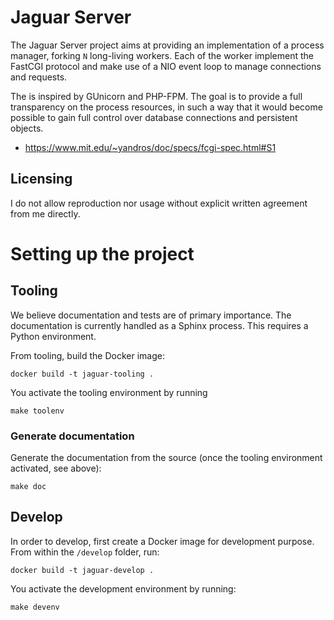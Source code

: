 # Jaguar Server

The Jaguar Server project aims at providing an implementation of a
process manager, forking `N` long-living workers. Each of the worker
implement the FastCGI protocol and make use of a NIO event loop to
manage connections and requests.

The is inspired by GUnicorn and PHP-FPM. The goal is to provide
a full transparency on the process resources, in such a way that it would
become possible to gain full control over database connections and persistent
objects.

- https://www.mit.edu/~yandros/doc/specs/fcgi-spec.html#S1

## Licensing

I do not allow reproduction nor usage without explicit written agreement
from me directly.

# Setting up the project

## Tooling

We believe documentation and tests are of primary importance.
The documentation is currently handled as a Sphinx process. This
requires a Python environment.

From tooling, build the Docker image:
```
docker build -t jaguar-tooling .
```

You activate the tooling environment by running
```
make toolenv
```

### Generate documentation

Generate the documentation from the source (once the tooling environment
activated, see above):

```
make doc
```

## Develop 

In order to develop, first create a Docker image for development purpose.
From within the `/develop` folder, run:

```
docker build -t jaguar-develop .
```

You activate the development environment by running:

```
make devenv
```